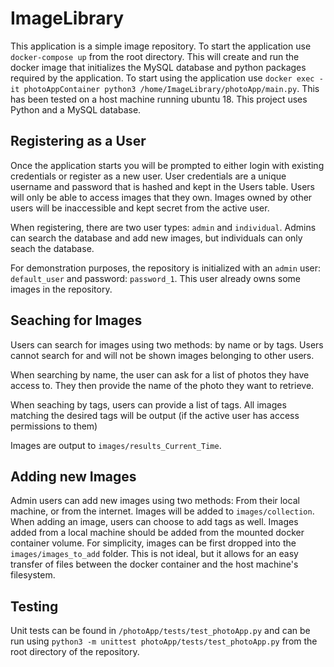# ImageLibrary 
This application is a simple image repository. To start the application use `docker-compose up` from the root directory. 
This will create and run the docker image that initializes the MySQL database and python packages required by the application. To start using the application use `docker exec -it photoAppContainer python3 /home/ImageLibrary/photoApp/main.py`. This has been tested on a host machine running ubuntu 18. This project uses Python and a MySQL database.

## Registering as a User
Once the application starts you will be prompted to either login with existing credentials or register as a new user. User credentials are a unique username and password that is hashed and kept in the Users table. 
Users will only be able to access images that they own. Images owned by other users will be inaccessible and kept secret from the active user.

When registering, there are two user types: `admin` and `individual`. Admins can search the database and add new images, but individuals can only seach the database. 

For demonstration purposes, the repository is initialized with an `admin` user: `default_user` and password: `password_1`. This user already owns some images in the repository.

## Seaching for Images
Users can search for images using two methods: by name or by tags. Users cannot search for and will not be shown images belonging to other users.

When searching by name, the user can ask for a list of photos they have access to. They then provide the name of the photo they want to retrieve. 

When seaching by tags, users can provide a list of tags. All images matching the desired tags will be output (if the active user has access permissions to them)

Images are output to `images/results_Current_Time`.
## Adding new Images
Admin users can add new images using two methods: From their local machine, or from the internet. Images will be added to `images/collection`. When adding an image, users can choose to add tags as well. Images added from a local machine should be added from the mounted docker container volume. For simplicity, images can be first dropped into the `images/images_to_add` folder. This is not ideal, but it allows for an easy transfer of files between the docker container and the host machine's filesystem.

## Testing
Unit tests can be found in `/photoApp/tests/test_photoApp.py` and can be run using `python3 -m unittest photoApp/tests/test_photoApp.py` from the root directory of the repository.


